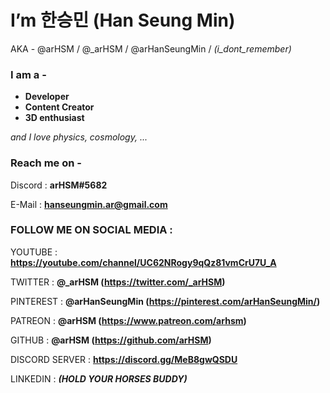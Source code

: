 # I’m 한승민 (Han Seung Min) 

AKA - @arHSM / @_arHSM / @arHanSeungMin / *(i_dont_remember)*

### I am a -

- **Developer**
- **Content Creator**
- **3D enthusiast**

*and I love physics, cosmology, ...*

### Reach me on -

Discord : **arHSM#5682**

E-Mail : **hanseungmin.ar@gmail.com**

### FOLLOW ME ON SOCIAL MEDIA :
YOUTUBE : **https://youtube.com/channel/UC62NRogy9qQz81vmCrU7U_A**

TWITTER : **@_arHSM (https://twitter.com/_arHSM)**

PINTEREST : **@arHanSeungMin (https://pinterest.com/arHanSeungMin/)**

PATREON : **@arHSM (https://www.patreon.com/arhsm)**

GITHUB : **@arHSM (https://github.com/arHSM)**

DISCORD SERVER : **https://discord.gg/MeB8gwQSDU**

LINKEDIN : ***(HOLD YOUR HORSES BUDDY)***

<!---
arHSM/arHSM is a ✨ special ✨ repository because its `README.md` (this file) appears on your GitHub profile.
You can click the Preview link to take a look at your changes.
--->
